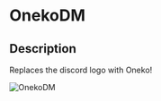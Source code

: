 # OnekoDM

## Description

Replaces the discord logo with Oneko!

![OnekoDM](/docs/_media/OnekoDM.png)